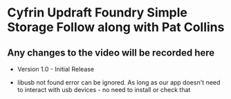 # Cyfrin Updraft Foundry Simple Storage Follow along with Pat Collins

## Any changes to the video will be recorded here

- Version 1.0 - Initial Release

- libusb not found error can be ignored. As long as our app doesn't need to interact with usb devices - no need to install or check that
